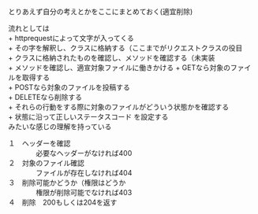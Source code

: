 とりあえず自分の考えとかをここにまとめておく(適宜削除)  
  
流れとしては  
	+ httprequestによって文字が入ってくる  
	+ その字を解釈し、クラスに格納する（ここまでがリクエストクラスの役目    
	+ クラスに格納されたものを確認し、メソッドを確認する（未実装  
	+ メソッドを確認し、適宣対象ファイルに働きかける
		+ GETなら対象のファイルを取得する  
		+ POSTなら対象のファイルを投稿する  
		+ DELETEなら削除する  
	+ それらの行動をする際に対象のファイルがどういう状態かを確認する  
	+ 状態に沿って正しいステータスコード を設定する  
みたいな感じの理解を持っている  
  
１　ヘッダーを確認  
　　　　必要なヘッダーがなければ400  
２　対象のファイル確認  
　　　　ファイルが存在しなければ404  
３　削除可能かどうか（権限はどうか  
　　　　権限が削除可能でなければ403  
４　削除　200もしくは204を返す  
  